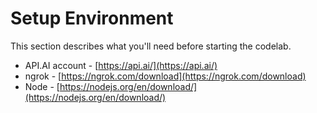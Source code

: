 # Setup Environment
This section describes what you'll need before starting the codelab.
* API.AI account - [https://api.ai/](https://api.ai/)
* ngrok - [https://ngrok.com/download](https://ngrok.com/download)
* Node - [https://nodejs.org/en/download/](https://nodejs.org/en/download/)
